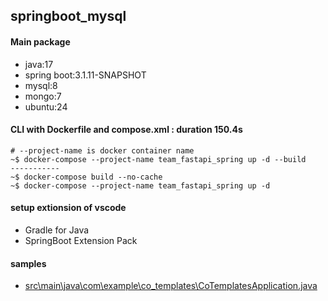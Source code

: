 ## springboot_mysql
#### Main package
- java:17
- spring boot:3.1.11-SNAPSHOT
- mysql:8
- mongo:7
- ubuntu:24

#### CLI with Dockerfile and compose.xml : duration 150.4s
```
# --project-name is docker container name
~$ docker-compose --project-name team_fastapi_spring up -d --build
-----------
~$ docker-compose build --no-cache
~$ docker-compose --project-name team_fastapi_spring up -d
```

#### setup extionsion of vscode
- Gradle for Java
- SpringBoot Extension Pack
#### samples
- [src\main\java\com\example\co_templates\CoTemplatesApplication.java](src\main\java\com\example\co_templates\CoTemplatesApplication.java)
